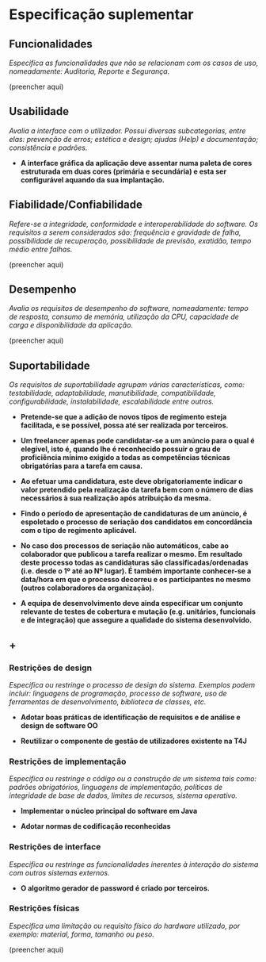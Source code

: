 # Especificação suplementar

## Funcionalidades

*Especifica as funcionalidades que não se relacionam com os casos de
uso, nomeadamente: Auditoria, Reporte e Segurança.*

(preencher aqui)

## Usabilidade

*Avalia a interface com o utilizador. Possui diversas subcategorias,
entre elas: prevenção de erros; estética e design; ajudas (Help) e
documentação; consistência e padrões.*

- **A	interface	gráfica	da aplicação deve	assentar numa	paleta de cores	estruturada	em duas	cores (primária	e	secundária) e	esta ser configurável aquando da sua implantação.**

## Fiabilidade/Confiabilidade
*Refere-se a integridade, conformidade e interoperabilidade do software. Os requisitos a serem considerados são: frequência e gravidade de falha, possibilidade de recuperação, possibilidade de previsão, exatidão, tempo médio entre falhas.*

(preencher aqui)

## Desempenho
*Avalia os requisitos de desempenho do software, nomeadamente: tempo de resposta, consumo de memória, utilização da CPU, capacidade de carga e disponibilidade da aplicação.*

(preencher aqui)

## Suportabilidade
*Os requisitos de suportabilidade agrupam várias características, como:
testabilidade, adaptabilidade, manutibilidade, compatibilidade,
configurabilidade, instalabilidade, escalabilidade entre outros.*

- **Pretende-se que a adição de novos tipos de regimento esteja facilitada, e se possível, possa até ser realizada por terceiros.**

- **Um freelancer apenas pode candidatar-se a um anúncio para o qual é elegível, isto	é, quando lhe	é	reconhecido	possuir	o	grau de	proficiência mínimo	exigido	a todas	as competências técnicas obrigatórias para	a tarefa em causa.**

- **Ao efetuar uma candidatura, este deve	obrigatoriamente indicar o valor pretendido pela realização da tarefa	bem	com	o	número de	dias necessários à sua realização	após atribuição da mesma.**

- **Findo	o	período	de apresentação	de candidaturas	de um	anúncio, é espoletado	o processo de	seriação dos candidatos	em concordância	com	o tipo de regimento aplicável.**

- **No caso dos processos de seriação não automáticos, cabe ao colaborador que publicou a tarefa realizar o mesmo. Em resultado deste processo todas as	candidaturas são classificadas/ordenadas (i.e. desde o 1º	até ao Nº	lugar).	É	também importante	conhecer-se	a	data/hora	em que o processo decorreu e os participantes	no mesmo (outros colaboradores da	organização).**

- **A equipa de desenvolvimento deve ainda especificar um conjunto relevante de testes de cobertura e mutação (e.g. unitários, funcionais e de integração) que assegure a qualidade do sistema desenvolvido.**


## +

### Restrições de design

*Especifica ou restringe o processo de design do sistema. Exemplos podem incluir: linguagens de programação, processo de software, uso de ferramentas de desenvolvimento, biblioteca de classes, etc.*

- **Adotar boas práticas de identificação de requisitos e de análise e design de software OO**

- **Reutilizar o componente de gestão de utilizadores existente na T4J**

### Restrições de implementação

*Especifica ou restringe o código ou a construção de um sistema tais
como: padrões obrigatórios, linguagens de implementação, políticas de
integridade de base de dados, limites de recursos, sistema operativo.*

- **Implementar o núcleo principal do software em Java**

- **Adotar normas de codificação reconhecidas**

### Restrições de interface

*Especifica ou restringe as funcionalidades inerentes à interação do
sistema com outros sistemas externos.*

- **O algoritmo gerador de password é criado por terceiros.**


### Restrições físicas

*Especifica uma limitação ou requisito físico do hardware utilizado, por
exemplo: material, forma, tamanho ou peso.*

(preencher aqui)
